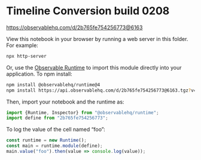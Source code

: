 # Timeline Conversion  build 0208

https://observablehq.com/d/2b765fe754256773@6163

View this notebook in your browser by running a web server in this folder. For
example:

~~~sh
npx http-server
~~~

Or, use the [Observable Runtime](https://github.com/observablehq/runtime) to
import this module directly into your application. To npm install:

~~~sh
npm install @observablehq/runtime@4
npm install https://api.observablehq.com/d/2b765fe754256773@6163.tgz?v=3
~~~

Then, import your notebook and the runtime as:

~~~js
import {Runtime, Inspector} from "@observablehq/runtime";
import define from "2b765fe754256773";
~~~

To log the value of the cell named “foo”:

~~~js
const runtime = new Runtime();
const main = runtime.module(define);
main.value("foo").then(value => console.log(value));
~~~
